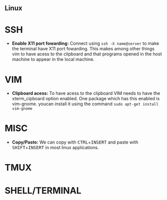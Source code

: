 ## Linux

# SSH

- **Enable X11 port fowarding:** Connect using `ssh -X name@server` to make the terminal have X11 port fowarding. This makes among other things vim to have acess to the clipboard and that programs opened in the host machine to appear in the local machine.

# VIM

- **Clipboard acess:** To have acess to the clipboard VIM needs to have the xterm\_cipboard option enabled. One package which has this enabled is vim-gnome. youcan install it using the command `sudo apt-get install vim-gnome`

# MISC

- **Copy/Paste:** We can copy with <kbd>CTRL</kbd>+<kbd>INSERT</kbd> and paste with <kbd>SHIFT</kbd>+<kbd>INSERT</kbd> in most linux applications.



# TMUX

# SHELL/TERMINAL



